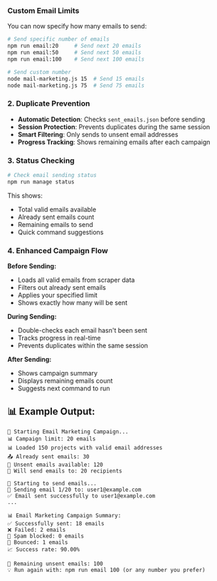 
### **Custom Email Limits**
You can now specify how many emails to send:

```bash
# Send specific number of emails
npm run email:20     # Send next 20 emails
npm run email:50     # Send next 50 emails
npm run email:100    # Send next 100 emails

# Send custom number
node mail-marketing.js 15  # Send 15 emails
node mail-marketing.js 75  # Send 75 emails
```

### 2. **Duplicate Prevention**
- **Automatic Detection**: Checks `sent_emails.json` before sending
- **Session Protection**: Prevents duplicates during the same session
- **Smart Filtering**: Only sends to unsent email addresses
- **Progress Tracking**: Shows remaining emails after each campaign

### 3. **Status Checking**
```bash
# Check email sending status
npm run manage status
```

This shows:
- Total valid emails available
- Already sent emails count
- Remaining emails to send
- Quick command suggestions

### 4. **Enhanced Campaign Flow**

**Before Sending:**
- Loads all valid emails from scraper data
- Filters out already sent emails
- Applies your specified limit
- Shows exactly how many will be sent

**During Sending:**
- Double-checks each email hasn't been sent
- Tracks progress in real-time
- Prevents duplicates within the same session

**After Sending:**
- Shows campaign summary
- Displays remaining emails count
- Suggests next command to run

## 📊 Example Output:

```
🚀 Starting Email Marketing Campaign...
📊 Campaign limit: 20 emails
📊 Loaded 150 projects with valid email addresses
📤 Already sent emails: 30
📧 Unsent emails available: 120
📧 Will send emails to: 20 recipients

📧 Starting to send emails...
📧 Sending email 1/20 to: user1@example.com
✅ Email sent successfully to user1@example.com
...

📊 Email Marketing Campaign Summary:
✅ Successfully sent: 18 emails
❌ Failed: 2 emails
🚫 Spam blocked: 0 emails
🚫 Bounced: 1 emails
📈 Success rate: 90.00%

📧 Remaining unsent emails: 100
💡 Run again with: npm run email 100 (or any number you prefer)
``` 